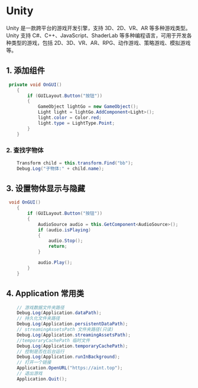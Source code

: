 # Unity

Unity 是一款跨平台的游戏开发引擎，支持 3D、2D、VR、AR 等多种游戏类型。Unity 支持 C#、C++、JavaScript、ShaderLab 等多种编程语言，可用于开发各种类型的游戏，包括 2D、3D、VR、AR、RPG、动作游戏、策略游戏、模拟游戏等。

## 1. 添加组件

```csharp
 private void OnGUI()
    {
        if (GUILayout.Button("按钮"))
        {
            GameObject lightGo = new GameObject();
            Light light = lightGo.AddComponent<Light>();
            light.color = Color.red;
            light.type = LightType.Point;
        }
    }
```

### 2. 查找字物体

```csharp
	Transform child = this.transform.Find("bb");
	Debug.Log("子物体:" + child.name);
```

## 3. 设置物体显示与隐藏

```csharp
 void OnGUI()
    {
        if (GUILayout.Button("按钮"))
        {
            AudioSource audio = this.GetComponent<AudioSource>();
            if (audio.isPlaying)
            {
                audio.Stop();
                return;
            }

            audio.Play();
        }
    }

```

## 4. Application 常用类

```csharp
    // 游戏数据文件夹路径
    Debug.Log(Application.dataPath);
    // 持久化文件夹路径
    Debug.Log(Application.persistentDataPath);
    // streamingAssetsPath 文件夹路径(只读)
    Debug.Log(Application.streamingAssetsPath);
    //temporaryCachePath 临时文件
    Debug.Log(Application.temporaryCachePath);
    // 控制是否在后台运行
    Debug.Log(Application.runInBackground);
    // 打开一个链接
    Application.OpenURL("https://aint.top");
    // 退出游戏
    Application.Quit();
```
